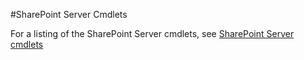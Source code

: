 #SharePoint Server Cmdlets

For a listing of the SharePoint Server cmdlets, see [SharePoint Server cmdlets](sharepoint-server.md)
